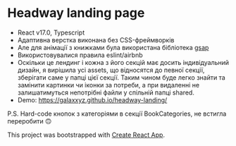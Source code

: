 # Headway landing page

- React v17.0, Typescript
- Адаптивна верстка виконана без CSS-фреймворків
- Але для анімації з книжками була використана бібліотека [gsap](https://greensock.com/scrolltrigger)
- Використовувалися правила eslint/airbnb
- Оскільки це лендинг і кожна з його секцій має досить індивідуальний дизайн, я вирішила усі assets, що відносятся до певної секції, зберігати саме у папці цієї секції. Таким чином буде легко знайти та замінити картинки чи іконки за потреби, а при видаленні не залишатимуться непотрібні файли у спільній папці shared.
- Demo: https://galaxxyz.github.io/headway-landing/

P.S. Hard-code кнопок з категоріями в секції BookCategories, не встигла переробити 🙃

This project was bootstrapped with [Create React App](https://github.com/facebook/create-react-app).
